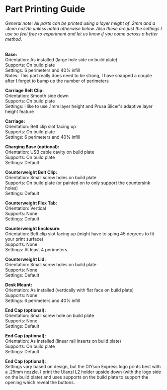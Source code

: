 # Part Printing Guide

###### General note: All parts can be printed using a layer height of .2mm and a .4mm nozzle unless noted otherwise below. Also these are just the settings I use so feel free to experiment and let us know if you come across a better method.

**Base:**  
Orientation: As installed (large hole side on build plate)  
Supports: On build plate  
Settings: 6 perimeters and 40% infill  
Notes: This part really does need to be strong, I have snapped a couple after I forget to bump up the number of perimeters 

**Carriage Belt Clip:**  
Orientation: Smooth side down  
Supports: On build plate  
Settings: I like to use .1mm layer height and Prusa Slicer's adaptive layer height feature  

**Carriage:**  
Orientation: Belt clip slot facing up  
Supports: On build plate  
Settings: 6 perimeters and 40% infill  

**Charging Base (optional):**  
Orientation: USB cable cavity on build plate  
Supports: On build plate  
Settings: Default  

**Counterweight Belt Clip:**  
Orientation: Small screw holes on build plate  
Supports: On build plate (or painted on to only support the countersink holes)  
Settings: Default  

**Counterweight Flex Tab:**  
Orientation: Vertical  
Supports: None  
Settings: Default  

**Counterweight Enclosure:**  
Orientation: Belt clip slot facing up (might have to sping 45 degrees to fit your print surface)  
Supports: None  
Settings: At least 4 perimeters  

**Counterweight Lid:**  
Orientation: Small screw holes on build plate  
Supports: None  
Settings: Default  

**Desk Mount:**  
Orientation: As installed (vertically with flat face on build plate)  
Supports: None  
Settings: 6 perimeters and 40% infill  

**End Cap (optional):**  
Orientation: Small screw hole on build plate  
Supports: None  
Settings: Default  

**End Cap (optional):**  
Orientation: As installed (linear rail inserts on build plate)  
Supports: On build plate  
Settings: Default  

**End Cap (optional):**  
Settings vary based on design, but the DIYson Express logo prints best with a .25mm nozzle. I print the Ulanzi L2 holder upside down (with the logo side on the build plate) and uses supports on the build plate to support the opening which reveal the buttons.  
